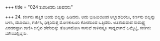 +++
title = "024 ತುಡುಕಿದನು ಚಾಪವನು"

+++
24. ಕರ್ಣನು ಹತ್ತಿರ ಬಂದು ಬಿಲ್ಲನ್ನು ಹಿಡಿದನು. ಅದು ಭೂಮಿಯಿಂದ ಅಲ್ಲಾಡದಿರಲು, ಕರ್ಣನು ಬಿಲ್ಲನ್ನು ಬಳಸಿ, ದಬಾಯಿಸಿ, ಗರ್ಜಿಸಿ, ಧಿಕ್ಕರಿಸುತ್ತ ಮೊಣಕಾಲೂರಿ ಕೋಪದಿಂದ ಒತ್ತಿದನು. ಅತಿಶಯವಾದ ಸಾಮಥ್ರ್ಯ ಎರಡರಷ್ಟಾಗಿ ಕಾಣಿಸಿ ಬಿಲ್ಲಿನ ಹೆದೆಯನ್ನು ತೊಡಿಸಹೋಗಿ ಸಾಸುವೆ ಕಾಳಿನಷ್ಟೂ ಸಾಧ್ಯವಾಗದೆ ಹಿಮ್ಮೆಟ್ಟಿ, ಕರ್ಣನು ಮೌನದಲ್ಲಿದ್ದನು.